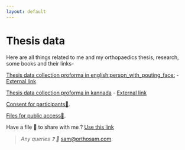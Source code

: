 ```yaml
---
layout: default
---
```


# Thesis data

Here are all things related to me and my orthopaedics thesis, research, some books and their links-


[Thesis data collection proforma in english:person_with_pouting_face:](./proforma/) - [External link](https://docs.google.com/forms/d/e/1FAIpQLSePZi9fmgRTYdYGCIcWhI7dx0OvDsbMi4Kri75x1pOxwuWIPA/viewform?embedded=true)

[Thesis data collection proforma in kannada](./proforma-kn/) - [External link](https://docs.google.com/forms/d/e/1FAIpQLSfUp_NsX54mOziyM2pbD4r9NUgDkOsUB1Px6t18YjRijcDZbg/viewform?embedded=true)

[Consent for participants:page_with_curl:](https://docs.google.com/document/d/1wH9lNs_hkwAxh84Fg9TO1vAMfPbuvat3nRPKsgdGNbk/edit).

[Files for public access:open_file_folder:](https://files.orthosam.com).

Have a file :floppy_disk: to share with me ? [Use this link](https://upload.orthosam.com)

>_Any queries :question:	 :e-mail:_ [sam@orthosam.com](mailto:sam@orthosam.com).
